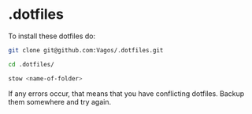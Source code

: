 # .dotfiles

To install these dotfiles do:

```bash
git clone git@github.com:Vagos/.dotfiles.git

cd .dotfiles/

stow <name-of-folder>
```

If any errors occur, that means that you have conflicting dotfiles. Backup them somewhere and try again.
